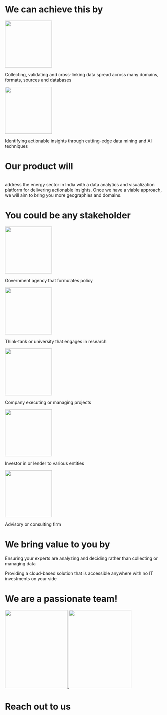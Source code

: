
<img src="/images/top-banner.jpg" alt="" style="border:0;">

# We can achieve this by

<img src="/images/data.png" alt="" style="width:150px;height:150px;border:0;">


Collecting, validating and cross-linking data spread across many domains, formats, sources and databases

<img src="/images/science.png" alt="" style="width:150px;height:150px;border:0;">

Identifying actionable insights through cutting-edge data mining and AI techniques


# Our product will

<img src="/images/Logo1x.png" alt="" style="border:0;">

address the energy sector in India with a data analytics and visualization platform for delivering actionable insights. Once we have a viable approach, we will aim to bring you more geographies and domains.


# You could be any stakeholder

<img src="/images/govt.png" alt="" style="width:150px;height:150px;border:0;">

Government agency that formulates policy

<img src="/images/research.png" alt="" style="width:150px;height:150px;border:0;">

Think-tank or university that engages in research

<img src="/images/company.png" alt="" style="width:150px;height:150px;border:0;">

Company executing or managing projects

<img src="/images/currency-black.png" alt="" style="width:150px;height:150px;border:0;">

Investor in or lender to various entities

<img src="/images/consultant.png" alt="" style="width:150px;height:150px;border:0;">

Advisory or consulting firm

# We bring value to you by

Ensuring your experts are analyzing and deciding rather than collecting or managing data

Providing a cloud-based solution that is accessible anywhere with no IT investments on your side


# We are a passionate team!

<a href="https://www.linkedin.com/in/gautamnilambarpradhan" target="_blank">
  <img src="/images/GP_WebsitePhoto.jpg" alt="" style="width:200px;height:250px;border:0;">
</a>

<a href="https://www.linkedin.com/in/vivek-pradhan-35618654/" target="_blank">
  <img src="/images/VP_WebsitePhoto.jpg" alt="" style="width:200px;height:250px;border:0;">
</a>

# Reach out to us


